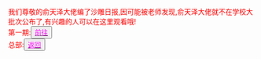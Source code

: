 <html>
	<head>
		<title>沙雕日报</title>
	    <style type="text/css">
		<!--
			.red{color:#FF0000}
			.green{color:#00FF00}
			.purple{color: #FF00FF}
		-->
        </style>
	</head>
  <body>
	  <div class="red">我们尊敬的俞天泽大佬编了沙雕日报,因可能被老师发现,俞天泽大佬就不在学校大批次公布了,有兴趣的人可以在这里观看哦!<div>
<div>第一期:<button title="hello"><a href="https://zhouningyuan1234.github.io/yyy-The-first-issue-of-sand-carving-daily/"><span class="purple">前往</span></a></button></div>
	  <div>总部:<button title="back"><a href="https://zhouningyuan1234.github.io/yyy-Team-headquarters/"><span class="purple">返回</span></a></button></div>
  </body>
  </html>
